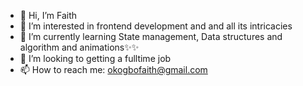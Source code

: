 - 👋 Hi, I’m Faith
- 👀 I’m interested in frontend development and and all its intricacies
- 🌱 I’m currently learning State management, Data structures and algorithm and animations✨✨
- 💞️ I’m looking to getting a fulltime job
- 📫 How to reach me: okogbofaith@gmail.com

<!---
faithandjs/faithandjs is a ✨ special ✨ repository because its `README.md` (this file) appears on your GitHub profile.
You can click the Preview link to take a look at your changes.
--->
